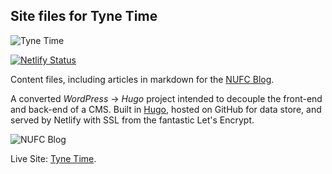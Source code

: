 ## Site files for Tyne Time

![Tyne Time](https://www.tynetime.com/tyne-time-nufc-blog.jpg)

[![Netlify Status](https://api.netlify.com/api/v1/badges/c88f92a2-8bfa-4b95-9b9a-9ae242502628/deploy-status)](https://app.netlify.com/sites/tynetimecom/deploys)

Content files, including articles in markdown for the [NUFC Blog](https://www.tynetime.com).

A converted _WordPress_ -> _Hugo_ project intended to decouple the front-end and back-end of a CMS.
Built in [Hugo](https://gohugo.io), hosted on GitHub for data store, and served by Netlify with SSL from the fantastic Let's Encrypt.

![NUFC Blog](https://github.com/Doocey/tyne-time-hugo/assets/8182932/3bc3dec2-4d43-4c6a-afe9-380748cc81fe)

Live Site: [Tyne Time](https://www.tynetime.com).

